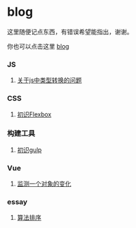 # blog

这里随便记点东西，有错误希望能指出，谢谢。    

你也可以点击这里 [blog](http://huahua-chen.coding.me)
### JS

1. [关于js中类型转换的问题](https://github.com/Huahua-Chen/blog/issues/4)

### CSS

1. [初识Flexbox](https://github.com/Huahua-Chen/blog/issues/2)


### 构建工具

1. [初识gulp](https://github.com/Huahua-Chen/blog/issues/1)

### Vue

1. [监测一个对象的变化](https://github.com/Huahua-Chen/learningVue/issues/1)

### essay

1. [算法排序](https://github.com/Huahua-Chen/blog/issues/3)



